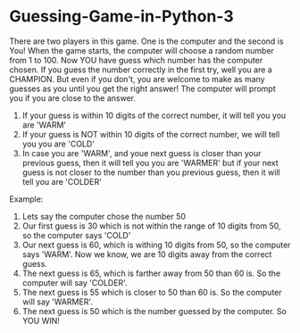 # Guessing-Game-in-Python-3
There are two players in this game. One is the computer and the second is You! When the game starts, the computer will choose a random number from 1 to 100. Now YOU have guess which number has the computer chosen. If you guess the number correctly in the first try, well you are a CHAMPION. But even if you don't, you are welcome to make as many guesses as you until you get the right answer! The computer will prompt you if you are close to the answer. 

1. If your guess is within 10 digits of the correct number, it will tell you you are 'WARM'
2. If your guess is NOT within 10 digits of the correct number, we will tell you you are 'COLD'
3. In case you are 'WARM', and youe next guess is closer than your previous guess, then it will tell you you are 'WARMER' but if your next guess is not closer to the number than you previous guess, then it will tell you are 'COLDER'

Example: 

1. Lets say the computer chose the number 50
2. Our first guess is 30 which is not within the range of 10 digits from 50, so the computer says 'COLD'
3. Our next guess is 60, which is withing 10 digits from 50, so the computer says 'WARM'. Now we know, we are 10 digits away from the correct guess.
4. The next guess is 65, which is farther away from 50 than 60 is. So the computer will say 'COLDER'. 
5. The next guess is 55 which is closer to 50 than 60 is. So the computer will say 'WARMER'. 
6. The next guess is 50 which is the number guessed by the computer. So YOU WIN!
